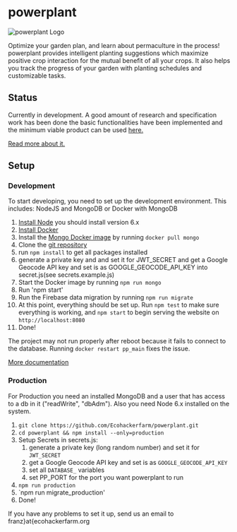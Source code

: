 # powerplant

![powerplant Logo](/images/dist/images/logo/logo_128.png)


Optimize your garden plan, and learn about permaculture in the process! powerplant provides intelligent planting suggestions which maximize positive crop interaction for the mutual benefit of all your crops. It also helps you track the progress of your garden with planting schedules and customizable tasks.

## Status

Currently in development. A good amount of research and specification work has been done the basic functionalities have been implemented and the minimum viable product can be used [here.](http://powerplant.ecohackerfarm.org/)

[Read more about it.](https://wiki.ecohackerfarm.org/powerplant:start)

## Setup

### Development

To start developing, you need to set up the development environment. This includes:
NodeJS and MongoDB or Docker with MongoDB

1.  [Install Node](https://nodejs.org/en/download/package-manager/) you
    should install version 6.x
2.  [Install
    Docker](https://docs.docker.com/engine/installation)
3.  Install the [Mongo Docker image](https://hub.docker.com/_/mongo/) by running `docker pull mongo`
4.  Clone the [git
    repository](https://github.com/Ecohackerfarm/powerplant.git)
5. run `npm install` to get all packages installed
6. generate a private key and and set it for JWT_SECRET and get a Google Geocode API key and set is as GOOGLE_GEOCODE_API_KEY into secret.js(see secrets.example.js)
7.  Start the Docker image by running `npm run mongo`
8.  Run 'npm start'
9.  Run the Firebase data migration by running `npm run migrate`
10. At this point, everything should be set up. Run `npm test` to make
    sure everything is working, and `npm start` to begin serving the
    website on `http://localhost:8080`
11. Done!

The project may not run properly after reboot because it fails to 
connect to the database. Running `docker restart pp_main` fixes the
issue.

[More documentation](https://github.com/Ecohackerfarm/powerplant/tree/master/docs)

### Production

For Production you need an installed MongoDB and a user that has access to a db in it ("readWrite", "dbAdm").
Also you need Node 6.x installed on the system.

1. `git clone https://github.com/Ecohackerfarm/powerplant.git`
2. `cd powerplant && npm install --only=production`
3. Setup Secrets in secrets.js:
	1. generate a private key (long random number) and set it for `JWT_SECRET`
	2. get a Google Geocode API key and set is as `GOOGLE_GEOCODE_API_KEY`
	3. set all `DATABASE_` variables
	4. set PP_PORT for the port you want powerplant to run
4. `npm run production`
5. `npm run migrate_production'
6. Done!

If you have any problems to set it up, send us an email to franz}at{ecohackerfarm.org
